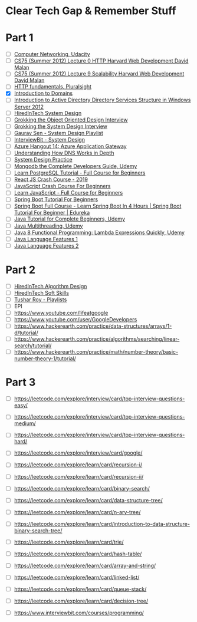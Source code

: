 # Clear Tech Gap & Remember Stuff

# Part 1

- [ ] [Computer Networking, Udacity](https://www.udacity.com/course/computer-networking--ud436)
- [ ] [CS75 (Summer 2012) Lecture 0 HTTP Harvard Web Development David Malan](https://www.youtube.com/watch?v=8KuO4r5CHjM) 
- [ ] [CS75 (Summer 2012) Lecture 9 Scalability Harvard Web Development David Malan](https://www.youtube.com/watch?v=-W9F__D3oY4)
- [ ] [HTTP fundamentals, Pluralsight](https://app.pluralsight.com/library/courses/xhttp-fund/table-of-contents)
- [X] [Introduction to Domains](https://www.youtube.com/watch?v=ut_oLhMhJsY)
- [ ] [Introduction to Active Directory Directory Services Structure in Windows Server 2012](https://www.youtube.com/watch?v=lFwek_OuYZ8)
- [ ] [HiredInTech System Design](https://www.hiredintech.com/system-design)
- [ ] [Grokking the Object Oriented Design Interview](https://www.educative.io/courses/grokking-the-object-oriented-design-interview/qVDnLQ75r5G)
- [ ] [Grokking the System Design Interview](https://www.educative.io/courses/grokking-the-system-design-interview)
- [ ] [Gaurav Sen - System Design Playlist](https://www.youtube.com/playlist?list=PLMCXHnjXnTnvo6alSjVkgxV-VH6EPyvoX)
- [ ] [InterviewBit - System Design](https://www.interviewbit.com/courses/system-design/)
- [ ] [Azure Hangout 14: Azure Application Gateway](https://www.youtube.com/watch?v=yiVKUml0mj4)
- [ ] [Understanding How DNS Works in Depth](https://www.youtube.com/watch?v=T-eghY-9WdE)
- [ ] [System Design Practice](https://github.com/checkcheckzz/system-design-interview)
- [ ] [Mongodb the Complete Developers Guide, Udemy](https://www.udemy.com/course/mongodb-the-complete-developers-guide/learn/lecture/11758266#overview)
- [ ] [Learn PostgreSQL Tutorial - Full Course for Beginners](https://www.youtube.com/watch?v=qw--VYLpxG4)
- [ ] [React JS Crash Course - 2019](https://www.youtube.com/watch?v=sBws8MSXN7A)
- [ ] [JavaScript Crash Course For Beginners](https://www.youtube.com/watch?v=hdI2bqOjy3c)
- [ ] [Learn JavaScript - Full Course for Beginners](https://www.youtube.com/watch?v=PkZNo7MFNFg)
- [ ] [Spring Boot Tutorial For Beginners](https://www.youtube.com/watch?v=PSP1-2cN7vM)
- [ ] [Spring Boot Full Course - Learn Spring Boot In 4 Hours | Spring Boot Tutorial For Beginner | Edureka](https://www.youtube.com/watch?v=UfOxcrxhC0s)
- [ ] [Java Tutorial for Complete Beginners, Udemy](https://www.udemy.com/course/java-tutorial/)
- [ ] [Java Multithreading, Udemy](https://www.udemy.com/course/java-multithreading/)
- [ ] [Java 8 Functional Programming: Lambda Expressions Quickly, Udemy](https://www.udemy.com/course/java-lambda-expression-video-tutorial/)
- [ ] [Java Language Features 1](https://intellipaat.com/blog/interview-question/java-interview-questions/)
- [ ] [Java Language Features 2](https://www.freecodecamp.org/news/review-these-50-questions-to-crack-your-java-programming-interview-69d03d746b7f/)

# Part 2
- [ ] [HiredInTech Algorithm Design](https://www.hiredintech.com/courses/algorithm-design)
- [ ] [HiredInTech Soft Skills](https://www.hiredintech.com/courses/interview-strategies)
- [ ] [Tushar Roy - Playlists](https://www.youtube.com/user/tusharroy2525/playlists)
- [ ] EPI
- [ ] https://www.youtube.com/lifeatgoogle
- [ ] https://www.youtube.com/user/GoogleDevelopers
- [ ] https://www.hackerearth.com/practice/data-structures/arrays/1-d/tutorial/
- [ ] https://www.hackerearth.com/practice/algorithms/searching/linear-search/tutorial/
- [ ] https://www.hackerearth.com/practice/math/number-theory/basic-number-theory-1/tutorial/

# Part 3
- [ ] https://leetcode.com/explore/interview/card/top-interview-questions-easy/
- [ ] https://leetcode.com/explore/interview/card/top-interview-questions-medium/
- [ ] https://leetcode.com/explore/interview/card/top-interview-questions-hard/
- [ ] https://leetcode.com/explore/interview/card/google/
- [ ] https://leetcode.com/explore/learn/card/recursion-i/
- [ ] https://leetcode.com/explore/learn/card/recursion-ii/
- [ ] https://leetcode.com/explore/learn/card/binary-search/
- [ ] https://leetcode.com/explore/learn/card/data-structure-tree/
- [ ] https://leetcode.com/explore/learn/card/n-ary-tree/
- [ ] https://leetcode.com/explore/learn/card/introduction-to-data-structure-binary-search-tree/
- [ ] https://leetcode.com/explore/learn/card/trie/
- [ ] https://leetcode.com/explore/learn/card/hash-table/
- [ ] https://leetcode.com/explore/learn/card/array-and-string/
- [ ] https://leetcode.com/explore/learn/card/linked-list/
- [ ] https://leetcode.com/explore/learn/card/queue-stack/
- [ ] https://leetcode.com/explore/learn/card/decision-tree/
- [ ] https://www.interviewbit.com/courses/programming/


